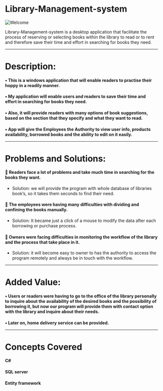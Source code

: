 # Library-Management-system
![Welcome](https://user-images.githubusercontent.com/77888340/168840469-ffd48f54-3aa1-45c3-8abe-215480c703ed.png)

Library-Management-system is a desktop application that facilitate the process of reserving or selecting books within the library to read or to rent and therefore save their time and effort in searching for books they need.<hr>

# Description:
#### • This is a windows application that will enable readers to practise their hoppy in a readily manner.
#### • My application will enable users and readers to save their time and effort in searching for books they need.
#### • Also, it will provide readers with many options of book suggestions, based on the section that they specify and what they want to read.
#### • App will give the Employees the Authority to view user info, products availability, borrowed books and the ability to edit on it easily.<hr>

# Problems and Solutions: 
####  Readers face a lot of problems and take much time in searching for the books they want.
<ul>
  <li>Solution: we will provide the program with whole database of libraries book’s, so it takes them seconds to find their need.</li>
</ul>

####  The employees were having many difficulties with dividing and confining the books manually.
<ul>
  <li>Solution: It became just a click of a mouse to modify the data after each borrowing or purchase process.</li>
</ul>

####  Owners were facing difficulties in monitoring the workflow of the library and the process that take place in it.
<ul>
  <li>Solution: it will become easy to owner to has the authority to access the program remotely and always be in touch with the workflow.</li>
</ul><hr>

# Added Value:
#### • Users or readers were having to go to the office of the library personally to inquire about the availability of the desired books and the possibility of borrowing it, but now our program will provide them with contact option with the library and inquire about their needs. 
#### • Later on, home delivery service can be provided.<hr>

# Concepts Covered
#### C#
#### SQL server
#### Entity framework



